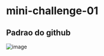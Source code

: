 # mini-challenge-01

## Padrao do github

![image](https://github.com/GustavoHoreste/mini-challenge-01/assets/101297032/86388fed-e45c-4375-bcf6-940984dca4b4)

